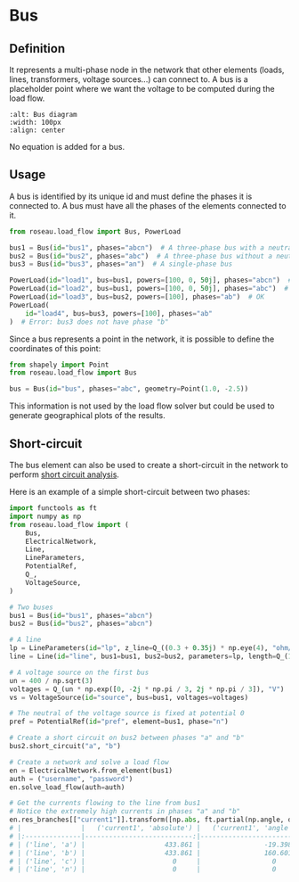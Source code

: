 # Bus

## Definition

It represents a multi-phase node in the network that other elements (loads, lines, transformers,
voltage sources...) can connect to. A bus is a placeholder point where we want the voltage to be
computed during the load flow.

```{image}  /_static/Bus.svg
:alt: Bus diagram
:width: 100px
:align: center
```

No equation is added for a bus.

## Usage

A bus is identified by its unique id and must define the phases it is connected to. A bus must
have all the phases of the elements connected to it.

```python
from roseau.load_flow import Bus, PowerLoad

bus1 = Bus(id="bus1", phases="abcn")  # A three-phase bus with a neutral
bus2 = Bus(id="bus2", phases="abc")  # A three-phase bus without a neutral
bus3 = Bus(id="bus3", phases="an")  # A single-phase bus

PowerLoad(id="load1", bus=bus1, powers=[100, 0, 50j], phases="abcn")  # OK
PowerLoad(id="load2", bus=bus1, powers=[100, 0, 50j], phases="abc")  # OK
PowerLoad(id="load3", bus=bus2, powers=[100], phases="ab")  # OK
PowerLoad(
    id="load4", bus=bus3, powers=[100], phases="ab"
)  # Error: bus3 does not have phase "b"
```

Since a bus represents a point in the network, it is possible to define the coordinates of this
point:

```python
from shapely import Point
from roseau.load_flow import Bus

bus = Bus(id="bus", phases="abc", geometry=Point(1.0, -2.5))
```

This information is not used by the load flow solver but could be used to generate geographical
plots of the results.

## Short-circuit

The bus element can also be used to create a short-circuit in the network to perform
[short circuit analysis](../notebooks/Short_Circuit.ipynb).

Here is an example of a simple short-circuit between two phases:

```python
import functools as ft
import numpy as np
from roseau.load_flow import (
    Bus,
    ElectricalNetwork,
    Line,
    LineParameters,
    PotentialRef,
    Q_,
    VoltageSource,
)

# Two buses
bus1 = Bus(id="bus1", phases="abcn")
bus2 = Bus(id="bus2", phases="abcn")

# A line
lp = LineParameters(id="lp", z_line=Q_((0.3 + 0.35j) * np.eye(4), "ohm/km"))
line = Line(id="line", bus1=bus1, bus2=bus2, parameters=lp, length=Q_(1, "km"))

# A voltage source on the first bus
un = 400 / np.sqrt(3)
voltages = Q_(un * np.exp([0, -2j * np.pi / 3, 2j * np.pi / 3]), "V")
vs = VoltageSource(id="source", bus=bus1, voltages=voltages)

# The neutral of the voltage source is fixed at potential 0
pref = PotentialRef(id="pref", element=bus1, phase="n")

# Create a short circuit on bus2 between phases "a" and "b"
bus2.short_circuit("a", "b")

# Create a network and solve a load flow
en = ElectricalNetwork.from_element(bus1)
auth = ("username", "password")
en.solve_load_flow(auth=auth)

# Get the currents flowing to the line from bus1
# Notice the extremely high currents in phases "a" and "b"
en.res_branches[["current1"]].transform([np.abs, ft.partial(np.angle, deg=True)])
# |               |   ('current1', 'absolute') |   ('current1', 'angle') |
# |:--------------|---------------------------:|------------------------:|
# | ('line', 'a') |                    433.861 |                -19.3987 |
# | ('line', 'b') |                    433.861 |                160.601  |
# | ('line', 'c') |                      0     |                  0      |
# | ('line', 'n') |                      0     |                  0      |
```
